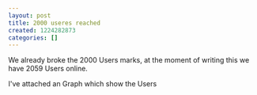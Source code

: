 ```yaml
---
layout: post
title: 2000 useres reached
created: 1224282873
categories: []
---
```

<p>We already broke the 2000 Users marks, at the moment of writing this we have 2059 Users online.</p><p>I've attached an Graph which show the Users</p>
